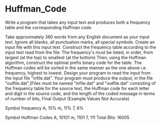 # Huffman_Code
Write a program that takes any input text and produces both a frequency table and the corresponding Huffman code.

Take approximately 360 words from any English document as your input text. Ignore all blanks, all punctuation marks, all special symbols. Create an input file with this input text.
Construct the frequency table according to the input text read from the file:
The frequency's must be listed, in order, from largest (at the top) to smallest (at the bottom)
Then, using the Huffman algorithm, construct the optimal prefix binary code for the table.
The Huffman codes will be sorted in the same manner as the one above i.e. frequency, highest to lowest.
Design your program to read the input from the input file "infile.dat". Your program must produce the output, in the file "outfile.dat",(Files must be named "infile.dat" and "outfile.dat" consisting of
the frequency table for the source text,
the Huffman code for each letter and digit in the source code, and
the length of the coded message in terms of number of bits, 
Final Output (Example Values Not Accurate) 

Symbol	frequency
    A,	15%
    m,	11%
    7,	6%
 

Symbol	Huffman Codes
     A,	       10101
     m,	        1101
     7,	         111
Total Bits: 16005
